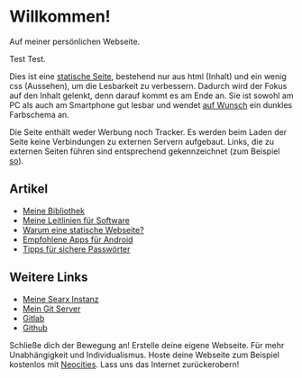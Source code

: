 # Willkommen!

Auf meiner persönlichen Webseite.

Test Test.

Dies ist eine [statische Seite](statische-seite.html), bestehend nur aus html (Inhalt) und ein wenig css (Aussehen), um die Lesbarkeit zu verbessern.
Dadurch wird der Fokus auf den Inhalt gelenkt, denn darauf kommt es am Ende an.
Sie ist sowohl am PC als auch am Smartphone gut lesbar und wendet [auf Wunsch](https://developer.mozilla.org/en-US/docs/Web/CSS/@media/prefers-color-scheme) ein dunkles Farbschema an.

Die Seite enthält weder Werbung noch Tracker.
Es werden beim Laden der Seite keine Verbindungen zu externen Servern aufgebaut.
Links, die zu externen Seiten führen sind entsprechend gekennzeichnet (zum Beispiel [so](https://www.youtube.com/watch?v=dQw4w9WgXcQ)).

## Artikel

- [Meine Bibliothek](bibliothek.html)
- [Meine Leitlinien für Software](leitlinien.html)
- [Warum eine statische Webseite?](statische-seite.html)
- [Empfohlene Apps für Android](android.html)
- [Tipps für sichere Passwörter](passwort.html)

## Weitere Links

- [Meine Searx Instanz](https://searx.svenmoeller.xyz)
- [Mein Git Server](https://git.svenmoeller.xyz)
- [Gitlab](https://gitlab.com/svemoe)
- [Github](https://github.com/svemoe)

Schließe dich der Bewegung an!
Erstelle deine eigene Webseite.
Für mehr Unabhängigkeit und Individualismus.
Hoste deine Webseite zum Beispiel kostenlos mit [Neocities](https://neocities.org/).
Lass uns das Internet zurückerobern!
